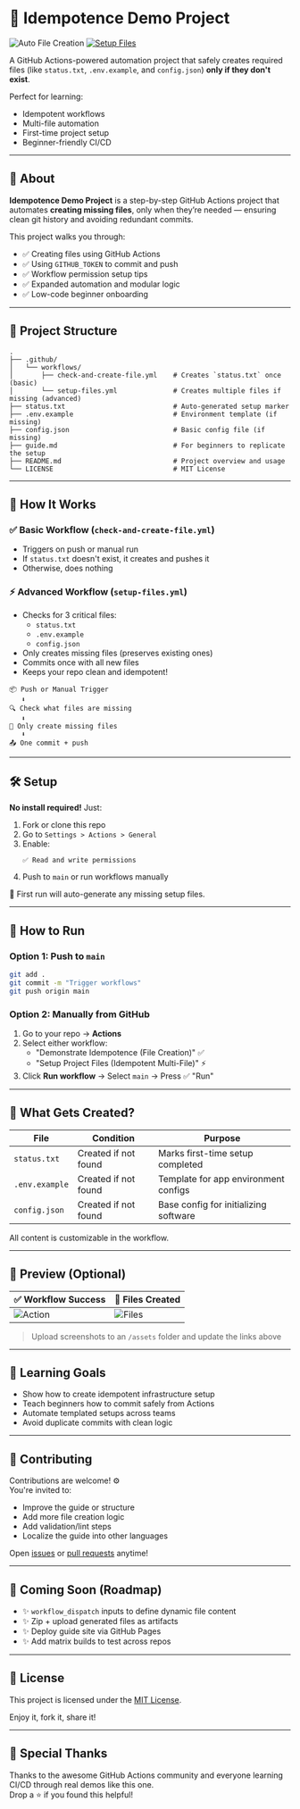 # 🚀 Idempotence Demo Project

![Auto File Creation](https://github.com/WheelFate/idempotence-demo-project/actions/workflows/check-and-create-file.yml/badge.svg)
[![Setup Files](https://github.com/WheelFate/idempotence-demo-project/actions/workflows/setup-files.yml/badge.svg)](https://github.com/WheelFate/idempotence-demo-project/actions/workflows/setup-files.yml)

A GitHub Actions-powered automation project that safely creates required files (like `status.txt`, `.env.example`, and `config.json`) **only if they don't exist**.

Perfect for learning:
- Idempotent workflows
- Multi-file automation
- First-time project setup
- Beginner-friendly CI/CD

---

## 📘 About

**Idempotence Demo Project** is a step-by-step GitHub Actions project that automates **creating missing files**, only when they’re needed — ensuring clean git history and avoiding redundant commits.

This project walks you through:
- ✅ Creating files using GitHub Actions
- ✅ Using `GITHUB_TOKEN` to commit and push
- ✅ Workflow permission setup tips
- ✅ Expanded automation and modular logic
- ✅ Low-code beginner onboarding

---

## 📁 Project Structure

```
.
├── .github/
│   └── workflows/
│       ├── check-and-create-file.yml    # Creates `status.txt` once (basic)
│       └── setup-files.yml              # Creates multiple files if missing (advanced)
├── status.txt                           # Auto-generated setup marker
├── .env.example                         # Environment template (if missing)
├── config.json                          # Basic config file (if missing)
├── guide.md                             # For beginners to replicate the setup
├── README.md                            # Project overview and usage
└── LICENSE                              # MIT License
```

---

## 🧠 How It Works

### ✅ Basic Workflow (`check-and-create-file.yml`)

- Triggers on push or manual run
- If `status.txt` doesn't exist, it creates and pushes it
- Otherwise, does nothing

### ⚡ Advanced Workflow (`setup-files.yml`)

- Checks for 3 critical files:
  - `status.txt`
  - `.env.example`
  - `config.json`
- Only creates missing files (preserves existing ones)
- Commits once with all new files
- Keeps your repo clean and idempotent!

```
📦 Push or Manual Trigger
   ⬇️
🔍 Check what files are missing
   ⬇️
📄 Only create missing files
   ⬇️
📤 One commit + push
```

---

## 🛠️ Setup

**No install required!** Just:

1. Fork or clone this repo
2. Go to `Settings > Actions > General`
3. Enable:
   ```
   ✅ Read and write permissions
   ```
4. Push to `main` or run workflows manually

🏁 First run will auto-generate any missing setup files.

---

## 🔄 How to Run

### Option 1: Push to `main`

```bash
git add .
git commit -m "Trigger workflows"
git push origin main
```

### Option 2: Manually from GitHub

1. Go to your repo → **Actions**
2. Select either workflow:
   - "Demonstrate Idempotence (File Creation)" ✅
   - "Setup Project Files (Idempotent Multi-File)" ⚡
3. Click **Run workflow** → Select `main` → Press ✅ "Run"

---

## 🌟 What Gets Created?

| File            | Condition                        | Purpose                                |
|-----------------|----------------------------------|----------------------------------------|
| `status.txt`     | Created if not found             | Marks first-time setup completed       |
| `.env.example`   | Created if not found             | Template for app environment configs   |
| `config.json`    | Created if not found             | Base config for initializing software  |

All content is customizable in the workflow.

---

## 📸 Preview (Optional)

| ✅ Workflow Success | 📝 Files Created |
|--------------------|-----------------|
| ![Action](assets/workflow-success.png) | ![Files](assets/files-created.png) |

> Upload screenshots to an `/assets` folder and update the links above

---

## 🎯 Learning Goals

- Show how to create idempotent infrastructure setup
- Teach beginners how to commit safely from Actions
- Automate templated setups across teams
- Avoid duplicate commits with clean logic

---

## 🤝 Contributing

Contributions are welcome! ⚙️  
You're invited to:

- Improve the guide or structure
- Add more file creation logic
- Add validation/lint steps
- Localize the guide into other languages

Open [issues](https://github.com/WheelFate/idempotence-demo-project/issues) or [pull requests](https://github.com/WheelFate/idempotence-demo-project/pulls) anytime!

---

## 🧪 Coming Soon (Roadmap)

- ✨ `workflow_dispatch` inputs to define dynamic file content  
- ✨ Zip + upload generated files as artifacts  
- ✨ Deploy guide site via GitHub Pages  
- ✨ Add matrix builds to test across repos

---

## 📄 License

This project is licensed under the [MIT License](LICENSE).

Enjoy it, fork it, share it!

---

## 🙌 Special Thanks

Thanks to the awesome GitHub Actions community and everyone learning CI/CD through real demos like this one.  
Drop a ⭐ if you found this helpful!
